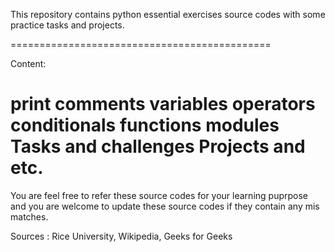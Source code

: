 This repository contains python essential exercises source codes with some practice tasks and projects.

=============================================

Content:

print
comments
variables
operators
conditionals
functions
modules
Tasks and challenges
Projects
and etc.
==============================================

You are feel free to refer these source codes for your learning puprpose and you are welcome to update these source codes if they contain any mis matches.

Sources : Rice University, Wikipedia, Geeks for Geeks